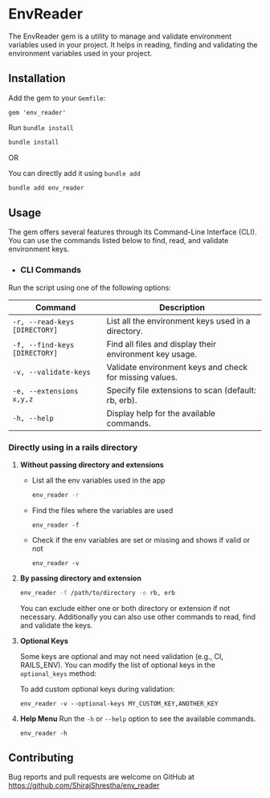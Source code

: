 # EnvReader

The EnvReader gem is a utility to manage and validate environment variables used in your project. It helps in reading, finding and validating the environment variables used in your project.

## Installation

Add the gem to your `Gemfile`:

```Gemfile
gem 'env_reader'
```

Run `bundle install`

```bash
bundle install
```

OR

You can directly add it using `bundle add`

```bash
bundle add env_reader
```

## Usage

The gem offers several features through its Command-Line Interface (CLI). You can use the commands listed below to find, read, and validate environment keys.

- ### CLI Commands

Run the script using one of the following options:

| Command                       | Description                                             |
| ----------------------------- | ------------------------------------------------------- |
| `-r, --read-keys [DIRECTORY]` | List all the environment keys used in a directory.      |
| `-f, --find-keys [DIRECTORY]` | Find all files and display their environment key usage. |
| `-v, --validate-keys`         | Validate environment keys and check for missing values. |
| `-e, --extensions x,y,z`      | Specify file extensions to scan (default: rb, erb).     |
| `-h, --help`                  | Display help for the available commands.                |

### Directly using in a rails directory

1. **Without passing directory and extensions**

   - List all the env variables used in the app
     ```bash
     env_reader -r
     ```
   - Find the files where the variables are used
     ```
     env_reader -f
     ```
   - Check if the env variables are set or missing and shows if valid or not
     ```
     env_reader -v
     ```

2. **By passing directory and extension**

   ```bash
   env_reader -f /path/to/directory -e rb, erb
   ```

   You can exclude either one or both directory or extension if not necessary. Additionally you can also use other commands to read, find and validate the keys.

3. **Optional Keys**

   Some keys are optional and may not need validation (e.g., CI, RAILS_ENV). You can modify the list of optional keys in the `optional_keys` method:

   To add custom optional keys during validation:

   ```
   env_reader -v --optional-keys MY_CUSTOM_KEY,ANOTHER_KEY
   ```

4. **Help Menu**
   Run the `-h` or `--help` option to see the available commands.
   ```
   env_reader -h
   ```

## Contributing

Bug reports and pull requests are welcome on GitHub at https://github.com/ShirajShrestha/env_reader

